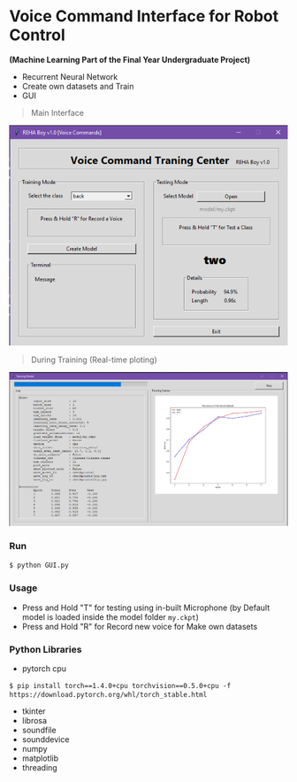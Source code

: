 # Voice Command Interface for Robot Control
**(Machine Learning Part of the Final Year Undergraduate Project)**
  - Recurrent Neural Network
  - Create own datasets and Train
  - GUI

> Main Interface

![](https://github.com/chamara96/voice-command-rnn/blob/main/main_gui.png)

> During Training (Real-time ploting)

![](https://github.com/chamara96/voice-command-rnn/blob/main/during_training.png)
  
 ### Run
 ```python
$ python GUI.py
```

### Usage
  - Press and Hold "T" for testing using in-built Microphone (by Default model is loaded inside the model folder `my.ckpt`)
  - Press and Hold "R" for Record new voice for Make own datasets

### Python Libraries
  - pytorch cpu
  ```
  $ pip install torch==1.4.0+cpu torchvision==0.5.0+cpu -f https://download.pytorch.org/whl/torch_stable.html
  ```
  
  - tkinter
  - librosa
  - soundfile
  - sounddevice
  - numpy
  - matplotlib
  - threading
